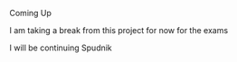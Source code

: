 Coming Up


I am taking a break from this project for now for the exams

I will be continuing Spudnik